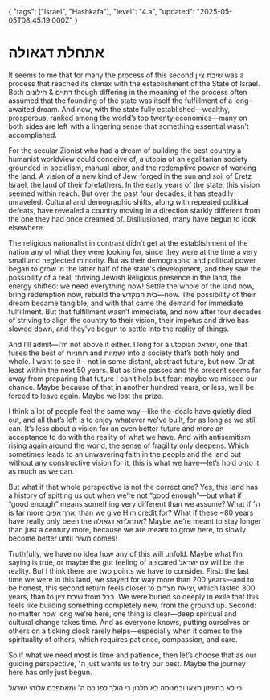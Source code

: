 {
  "tags": ["Israel", "Hashkafa"],
  "level": "4.a",
  "updated": "2025-05-05T08:45:19.000Z"
}

# אתחלת דגאולה

It seems to me that for many the process of this second שיבת ציון was a process that reached its climax with the establishment of the State of Israel. Both דתיים & חילונים though differing in the meaning of the process often assumed that the founding of the state was itself the fulfillment of a long-awaited dream. And now, with the state fully established—wealthy, prosperous, ranked among the world’s top twenty economies—many on both sides are left with a lingering sense that something essential wasn’t accomplished.

For the secular Zionist who had a dream of building the best country a humanist worldview could conceive of, a utopia of an egalitarian society grounded in socialism, manual labor, and the redemptive power of working the land. A vision of a new kind of Jew, forged in the sun and soil of Eretz Israel, the land of their forefathers.  In the early years of the state, this vision seemed within reach. But over the past four decades, it has steadily unraveled. Cultural and demographic shifts, along with repeated political defeats, have revealed a country moving in a direction starkly different from the one they had once dreamed of. Disillusioned, many have begun to look elsewhere.

The religious nationalist in contrast didn’t get at the establishment of the nation any of what they were looking for, since they were at the time a very small and neglected minority. But as their demographic and political power began to grow in the latter half of the state's development, and they saw the possibility of a real, thriving Jewish Religious presence in the land, the energy shifted: we need everything now! Settle the whole of the land now, bring redemption now, rebuild the בית המקדש—now. The possibility of their dream became tangible, and with that came the demand for immediate fulfillment. But that fulfillment wasn’t immediate, and now after four decades of striving to align the country to their vision, their impetus and drive has slowed down, and they’ve begun to settle into the reality of things. 

And I’ll admit—I’m not above it either. I long for a utopian ישראל, one that fuses the best of רוחניות and גשמיות into a society that’s both holy and whole. I want to see it—not in some distant, abstract future, but now. Or at least within the next 50 years. But as time passes and the present seems far away from preparing that future I can’t help but fear: maybe we missed our chance. Maybe because of that in another hundred years, or less, we’ll be forced to leave again. Maybe we lost the prize.

I think a lot of people feel the same way—like the ideals have quietly died out, and all that’s left is to enjoy whatever we’ve built, for as long as we still can. It’s less about a vision for an even better future and more an acceptance to do with the reality of what we have. And with antisemitism rising again around the world, the sense of fragility only deepens. Which sometimes leads to an unwavering faith in the people and the land but without any constructive vision for it, this is what we have—let’s hold onto it as much as we can.

But what if that whole perspective is not the correct one? Yes, this land has a history of spitting us out when we’re not “good enough”—but what if “good enough” means something very different than we assume? What if ה׳ is far more ארך אפים, than we give Him credit for? What if these ~80 years have really only been the אתחלתא דגאולה? Maybe we’re meant to stay longer than just a century more, because we are meant to grow here, to slowly become better until משיח comes!

Truthfully, we have no idea how any of this will unfold. Maybe what I’m saying is true, or maybe the gut feeling of a scared עם ישראל will be the reality. But I think there are two points we have to consider. First: the last time we were in this land, we stayed for way more than 200 years—and to be honest, this second return feels closer to יציאת מצרים, which lasted 800 years, than to שיבת ציון from בבל. We were buried so deeply in exile that this feels like building something completely new, from the ground up. Second: no matter how long we’re here, one thing is clear—deep spiritual and cultural change takes time. And as everyone knows, putting ourselves or others on a ticking clock rarely helps—especially when it comes to the spirituality of others, which requires patience, compassion, and care.

So if what we need most is time and patience, then let’s choose that as our guiding perspective, ה׳ just wants us to try our best. Maybe the journey here has only just begun.

כי לא בחיפזון תצאו ובמנוסה לא תלכון כי הולך לפניכם ה׳ ומאספכם אלוהי ישראל
